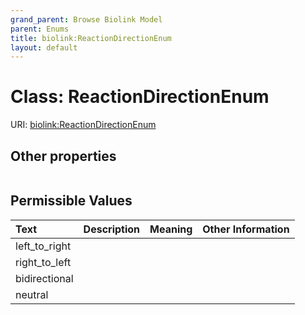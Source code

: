 ```yaml
---
grand_parent: Browse Biolink Model
parent: Enums
title: biolink:ReactionDirectionEnum
layout: default
---
```


# Class: ReactionDirectionEnum




URI: [biolink:ReactionDirectionEnum](https://w3id.org/biolink/ReactionDirectionEnum)


## Other properties

|  |  |  |
| --- | --- | --- |

## Permissible Values

| Text | Description | Meaning | Other Information |
| :--- | :---: | :---: | ---: |
| left_to_right |  |  |  |
| right_to_left |  |  |  |
| bidirectional |  |  |  |
| neutral |  |  |  |

